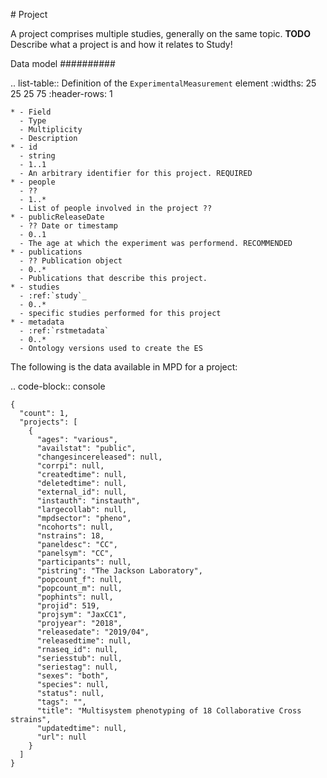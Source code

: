 # Project


A project comprises multiple studies, generally on the same topic. **TODO** Describe what a project is and how it relates to Study!


Data model
##########

 .. list-table:: Definition of the ``ExperimentalMeasurement`` element
    :widths: 25 25 25 75
    :header-rows: 1

    * - Field
      - Type
      - Multiplicity
      - Description
    * - id
      - string
      - 1..1
      - An arbitrary identifier for this project. REQUIRED
    * - people
      - ??
      - 1..*
      - List of people involved in the project ??
    * - publicReleaseDate
      - ?? Date or timestamp
      - 0..1
      - The age at which the experiment was performend. RECOMMENDED
    * - publications
      - ?? Publication object
      - 0..*
      - Publications that describe this project.
    * - studies
      - :ref:`study`_
      - 0..*
      - specific studies performed for this project
    * - metadata
      - :ref:`rstmetadata`
      - 0..*
      - Ontology versions used to create the ES


The following is the data available in MPD for a project:

.. code-block:: console

    {
      "count": 1,
      "projects": [
        {
          "ages": "various",
          "availstat": "public",
          "changesincereleased": null,
          "corrpi": null,
          "createdtime": null,
          "deletedtime": null,
          "external_id": null,
          "instauth": "instauth",
          "largecollab": null,
          "mpdsector": "pheno",
          "ncohorts": null,
          "nstrains": 18,
          "paneldesc": "CC",
          "panelsym": "CC",
          "participants": null,
          "pistring": "The Jackson Laboratory",
          "popcount_f": null,
          "popcount_m": null,
          "pophints": null,
          "projid": 519,
          "projsym": "JaxCC1",
          "projyear": "2018",
          "releasedate": "2019/04",
          "releasedtime": null,
          "rnaseq_id": null,
          "seriesstub": null,
          "seriestag": null,
          "sexes": "both",
          "species": null,
          "status": null,
          "tags": "",
          "title": "Multisystem phenotyping of 18 Collaborative Cross strains",
          "updatedtime": null,
          "url": null
        }
      ]
    }
